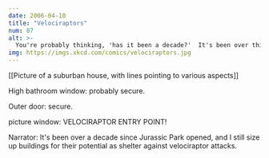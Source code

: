 ```yaml
---
date: 2006-04-10
title: "Velociraptors"
num: 87
alt: >-
  You're probably thinking, 'has it been a decade?'  It's been over thirteen years, buddy.
img: https://imgs.xkcd.com/comics/velociraptors.jpg
---
```

[[Picture of a suburban house, with lines pointing to various aspects]]

High bathroom window: probably secure.

Outer door: secure.

picture window: VELOCIRAPTOR ENTRY POINT!

Narrator: It's been over a decade since Jurassic Park opened, and I still size up buildings for their potential as shelter against velociraptor attacks.

